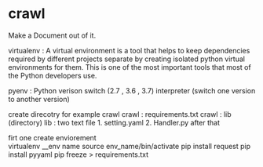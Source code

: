 # crawl

Make a Document out of it.

virtualenv : A virtual environment is a tool that helps to keep dependencies required by different projects separate by creating isolated python virtual environments for them. This is one of the most important tools that most of the Python developers use.

pyenv  : Python verison switch (2.7 , 3.6 , 3.7) interpreter (switch one version to another version)

create direcotry 
for example   crawl
crawl : requirements.txt
crawl  : lib (directory)
lib : two text file   1. setting.yaml
                      2. Handler.py
 after that 

firt one create enviorement  
virtualenv __env name
source env_name/bin/activate
pip install request
pip install pyyaml
pip freeze > requirements.txt

